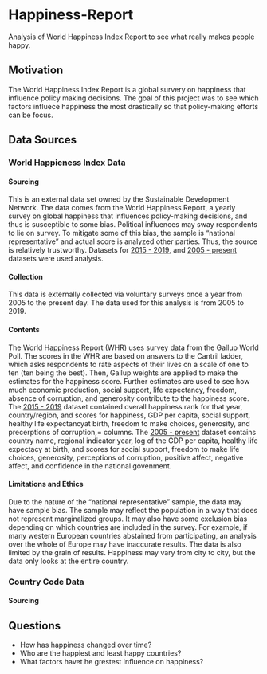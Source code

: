 # Happiness-Report
Analysis of World Happiness Index Report to see what really makes people happy. 


## Motivation
The World Happiness Index Report is a global survery on happiness that influence policy making decisions. The goal of this project was to see which factors influece happiness the most drastically so that policy-making efforts can be focus. 

## Data Sources
### World Happieness Index Data
#### Sourcing 
This is an external data set owned by the Sustainable Development Network. The data comes from the World Happiness Report, a yearly survey on global happiness that influences policy-making decisions, and thus is susceptible to some bias. Political influences may sway respondents to lie on survey. To mitigate some of this bias, the sample is “national representative” and actual score is analyzed other parties. Thus, the source is relatively 
trustworthy. Datasets for [2015 - 2019](https://www.kaggle.com/datasets/unsdsn/world-happiness?select=2019.csv), and [2005 - present](https://www.kaggle.com/datasets/usamabuttar/world-happiness-report-2005-present) datasets were used analysis. 

#### Collection 
This data is externally collected via voluntary surveys once a year from 2005 to the present day. The data used for 
this analysis is from 2005 to 2019.

#### Contents
The World Happiness Report (WHR) uses survey data from the Gallup World Poll. The scores in the WHR are based on answers to the Cantril ladder, which asks respondents to rate aspects of their lives on a scale of one to ten (ten being the best). Then, Gallup weights are applied to make the estimates for the happiness score. Further estimates are used to see how much economic production, social support, life expectancy, freedom, absence of 
corruption, and generosity contribute to the happiness score. The [2015 - 2019](https://www.kaggle.com/datasets/unsdsn/world-happiness?select=2019.csv) dataset contained overall happiness rank for that year, country/region, and scores for happiness, GDP per capita, social support, healthy life expectancyat birth, freedom to make choices, generosity, and precerptions of corruption,= columns. The [2005 - present](https://www.kaggle.com/datasets/usamabuttar/world-happiness-report-2005-present) dataset contains country name, regional indicator year, log of the GDP per capita, healthy life expectacy at birth, and scores for social support, freedom to make life choices, generosity, perceptions of corruption, positive affect, negative affect, and confidence in the national govenment. 


#### Limitations and Ethics
Due to the nature of the “national representative” sample, the data may have sample bias. The sample may reflect
the population in a way that does not represent marginalized groups. It may also have some exclusion bias
depending on which countries are included in the survey. For example, if many western European countries 
abstained from participating, an analysis over the whole of Europe may have inaccurate results. 
The data is also limited by the grain of results. Happiness may vary from city to city, but the data only looks at the 
entire country. 

### Country Code Data
#### Sourcing


#### 

## Questions 
- How has happiness changed over time?
- Who are the happiest and least happy countries?
- What factors havet he grestest influence on happiness?
